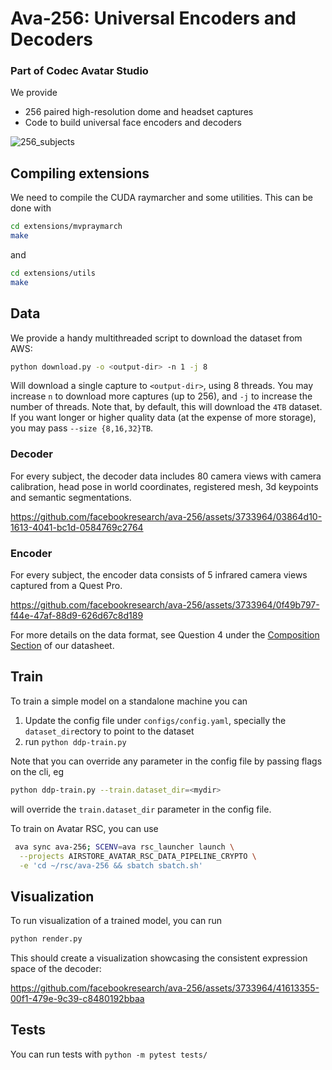 # Ava-256: Universal Encoders and Decoders

### Part of Codec Avatar Studio

We provide 
* 256 paired high-resolution dome and headset captures
* Code to build universal face encoders and decoders

![256_subjects](https://github.com/facebookresearch/ava-256/assets/3733964/622eb5af-6375-4f24-830d-a0025d7a7d23)

## Compiling extensions
We need to compile the CUDA raymarcher and some utilities. This can be done with

```bash
cd extensions/mvpraymarch
make
```
and
```bash
cd extensions/utils
make
```

## Data
We provide a handy multithreaded script to download the dataset from AWS:

```bash
python download.py -o <output-dir> -n 1 -j 8
```
Will download a single capture to `<output-dir>`, using 8 threads.
You may increase `n` to download more captures (up to 256), and `-j` to increase the number of threads.
Note that, by default, this will download the `4TB` dataset. If you want longer or higher
quality data (at the expense of more storage), you may pass `--size {8,16,32}TB`.

### Decoder

For every subject, the decoder data includes 80 camera views with camera calibration, head pose in world coordinates,
registered mesh, 3d keypoints and semantic segmentations. 

https://github.com/facebookresearch/ava-256/assets/3733964/03864d10-1613-4041-bc1d-0584769c2764

### Encoder

For every subject, the encoder data consists of 5 infrared camera views captured from a Quest Pro.

https://github.com/facebookresearch/ava-256/assets/3733964/0f49b797-f44e-47af-88d9-626d67c8d189

For more details on the data format, see Question 4 under the [Composition Section](https://github.com/facebookresearch/ava-256/blob/main/DATASHEET.md#composition) of our datasheet.

## Train
To train a simple model on a standalone machine you can
1. Update the config file under `configs/config.yaml`, specially the `dataset_dir`ectory to point to the dataset
2. run `python ddp-train.py`

Note that you can override any parameter in the config file by passing flags on the cli, eg
```bash
python ddp-train.py --train.dataset_dir=<mydir>
```
will override the `train.dataset_dir` parameter in the config file.

To train on Avatar RSC, you can use
```bash
 ava sync ava-256; SCENV=ava rsc_launcher launch \
  --projects AIRSTORE_AVATAR_RSC_DATA_PIPELINE_CRYPTO \
  -e 'cd ~/rsc/ava-256 && sbatch sbatch.sh'
```

## Visualization
To run visualization of a trained model, you can run
```bash
python render.py
```

This should create a visualization showcasing the consistent expression space of the decoder:



https://github.com/facebookresearch/ava-256/assets/3733964/41613355-00f1-479e-9c39-c8480192bbaa



## Tests
You can run tests with `python -m pytest tests/`

